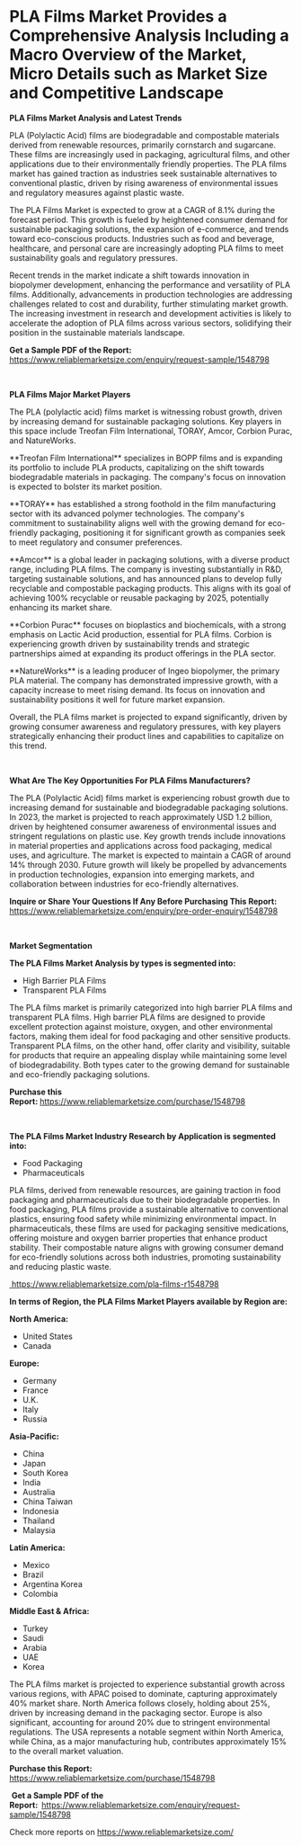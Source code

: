 <p><h1>PLA Films Market Provides a Comprehensive Analysis Including a Macro Overview of the Market, Micro Details such as Market Size and Competitive Landscape</h1></p><p><strong>PLA Films Market Analysis and Latest Trends</strong></p>
<p><p>PLA (Polylactic Acid) films are biodegradable and compostable materials derived from renewable resources, primarily cornstarch and sugarcane. These films are increasingly used in packaging, agricultural films, and other applications due to their environmentally friendly properties. The PLA films market has gained traction as industries seek sustainable alternatives to conventional plastic, driven by rising awareness of environmental issues and regulatory measures against plastic waste.</p><p>The PLA Films Market is expected to grow at a CAGR of 8.1% during the forecast period. This growth is fueled by heightened consumer demand for sustainable packaging solutions, the expansion of e-commerce, and trends toward eco-conscious products. Industries such as food and beverage, healthcare, and personal care are increasingly adopting PLA films to meet sustainability goals and regulatory pressures.</p><p>Recent trends in the market indicate a shift towards innovation in biopolymer development, enhancing the performance and versatility of PLA films. Additionally, advancements in production technologies are addressing challenges related to cost and durability, further stimulating market growth. The increasing investment in research and development activities is likely to accelerate the adoption of PLA films across various sectors, solidifying their position in the sustainable materials landscape.</p></p>
<p><strong>Get a Sample PDF of the Report:&nbsp;</strong> <a href="https://www.reliablemarketsize.com/enquiry/request-sample/1548798?utm_campaign=3101&utm_medium=2&utm_source=Github&utm_content=ia&utm_term=01042025&utm_id=pla-films">https://www.reliablemarketsize.com/enquiry/request-sample/1548798</a></p>
<p>&nbsp;</p>
<p><strong>PLA Films Major Market Players</strong></p>
<p><p>The PLA (polylactic acid) films market is witnessing robust growth, driven by increasing demand for sustainable packaging solutions. Key players in this space include Treofan Film International, TORAY, Amcor, Corbion Purac, and NatureWorks.</p><p>**Treofan Film International** specializes in BOPP films and is expanding its portfolio to include PLA products, capitalizing on the shift towards biodegradable materials in packaging. The company's focus on innovation is expected to bolster its market position.</p><p>**TORAY** has established a strong foothold in the film manufacturing sector with its advanced polymer technologies. The company's commitment to sustainability aligns well with the growing demand for eco-friendly packaging, positioning it for significant growth as companies seek to meet regulatory and consumer preferences.</p><p>**Amcor** is a global leader in packaging solutions, with a diverse product range, including PLA films. The company is investing substantially in R&D, targeting sustainable solutions, and has announced plans to develop fully recyclable and compostable packaging products. This aligns with its goal of achieving 100% recyclable or reusable packaging by 2025, potentially enhancing its market share.</p><p>**Corbion Purac** focuses on bioplastics and biochemicals, with a strong emphasis on Lactic Acid production, essential for PLA films. Corbion is experiencing growth driven by sustainability trends and strategic partnerships aimed at expanding its product offerings in the PLA sector.</p><p>**NatureWorks** is a leading producer of Ingeo biopolymer, the primary PLA material. The company has demonstrated impressive growth, with a capacity increase to meet rising demand. Its focus on innovation and sustainability positions it well for future market expansion.</p><p>Overall, the PLA films market is projected to expand significantly, driven by growing consumer awareness and regulatory pressures, with key players strategically enhancing their product lines and capabilities to capitalize on this trend.</p></p>
<p>&nbsp;</p>
<p><strong>What Are The Key Opportunities For PLA Films Manufacturers?</strong></p>
<p><p>The PLA (Polylactic Acid) films market is experiencing robust growth due to increasing demand for sustainable and biodegradable packaging solutions. In 2023, the market is projected to reach approximately USD 1.2 billion, driven by heightened consumer awareness of environmental issues and stringent regulations on plastic use. Key growth trends include innovations in material properties and applications across food packaging, medical uses, and agriculture. The market is expected to maintain a CAGR of around 14% through 2030. Future growth will likely be propelled by advancements in production technologies, expansion into emerging markets, and collaboration between industries for eco-friendly alternatives.</p></p>
<p><strong>Inquire or Share Your Questions If Any Before Purchasing This Report:</strong> <a href="https://www.reliablemarketsize.com/enquiry/pre-order-enquiry/1548798?utm_campaign=3101&utm_medium=2&utm_source=Github&utm_content=ia&utm_term=01042025&utm_id=pla-films">https://www.reliablemarketsize.com/enquiry/pre-order-enquiry/1548798</a></p>
<p>&nbsp;</p>
<p><strong>Market Segmentation</strong></p>
<p><strong>The PLA Films Market Analysis by types is segmented into:</strong></p>
<p><ul><li>High Barrier PLA Films</li><li>Transparent PLA Films</li></ul></p>
<p><p>The PLA films market is primarily categorized into high barrier PLA films and transparent PLA films. High barrier PLA films are designed to provide excellent protection against moisture, oxygen, and other environmental factors, making them ideal for food packaging and other sensitive products. Transparent PLA films, on the other hand, offer clarity and visibility, suitable for products that require an appealing display while maintaining some level of biodegradability. Both types cater to the growing demand for sustainable and eco-friendly packaging solutions.</p></p>
<p><strong>Purchase this Report:&nbsp;</strong><a href="https://www.reliablemarketsize.com/purchase/1548798?utm_campaign=3101&utm_medium=2&utm_source=Github&utm_content=ia&utm_term=01042025&utm_id=pla-films">https://www.reliablemarketsize.com/purchase/1548798</a></p>
<p>&nbsp;</p>
<p><strong>The PLA Films Market Industry Research by Application is segmented into:</strong></p>
<p><ul><li>Food Packaging</li><li>Pharmaceuticals</li></ul></p>
<p><p>PLA films, derived from renewable resources, are gaining traction in food packaging and pharmaceuticals due to their biodegradable properties. In food packaging, PLA films provide a sustainable alternative to conventional plastics, ensuring food safety while minimizing environmental impact. In pharmaceuticals, these films are used for packaging sensitive medications, offering moisture and oxygen barrier properties that enhance product stability. Their compostable nature aligns with growing consumer demand for eco-friendly solutions across both industries, promoting sustainability and reducing plastic waste.</p></p>
<p><a href="https://www.reliablemarketsize.com/pla-films-r1548798?utm_campaign=3101&utm_medium=2&utm_source=Github&utm_content=ia&utm_term=01042025&utm_id=pla-films">&nbsp;https://www.reliablemarketsize.com/pla-films-r1548798</a></p>
<p><strong>In terms of Region, the PLA Films Market Players available by Region are:</strong></p>
<p>
    <p> <strong> North America: </strong>
        <ul>
            <li>United States</li>
            <li>Canada</li>
        </ul>
        </p> 
    <p> <strong> Europe: </strong>
        <ul>
            <li>Germany</li>
            <li>France</li>
            <li>U.K.</li>
            <li>Italy</li>
            <li>Russia</li>
        </ul>
        </p> 
    <p> <strong> Asia-Pacific: </strong>
        <ul>
            <li>China</li>
            <li>Japan</li>
            <li>South Korea</li>
            <li>India</li>
            <li>Australia</li>
            <li>China Taiwan</li>
            <li>Indonesia</li>
            <li>Thailand</li>
            <li>Malaysia</li>
        </ul>
        </p> 
    <p> <strong> Latin America: </strong>
        <ul>
            <li>Mexico</li>
            <li>Brazil</li>
            <li>Argentina Korea</li>
            <li>Colombia</li>
        </ul>
        </p> 
    <p> <strong> Middle East & Africa: </strong>
        <ul>
            <li>Turkey</li>
            <li>Saudi</li>
            <li>Arabia</li>
            <li>UAE</li>
            <li>Korea</li>
        </ul>
    </p>
    </p>
<p><p>The PLA films market is projected to experience substantial growth across various regions, with APAC poised to dominate, capturing approximately 40% market share. North America follows closely, holding about 25%, driven by increasing demand in the packaging sector. Europe is also significant, accounting for around 20% due to stringent environmental regulations. The USA represents a notable segment within North America, while China, as a major manufacturing hub, contributes approximately 15% to the overall market valuation.</p></p>
<p><strong>Purchase this Report: </strong><a href="https://www.reliablemarketsize.com/purchase/1548798?utm_campaign=3101&utm_medium=2&utm_source=Github&utm_content=ia&utm_term=01042025&utm_id=pla-films">https://www.reliablemarketsize.com/purchase/1548798</a></p>
<p>&nbsp;<strong>Get a Sample PDF of the Report:&nbsp;&nbsp;</strong><a href="https://www.reliablemarketsize.com/enquiry/request-sample/1548798?utm_campaign=3101&utm_medium=2&utm_source=Github&utm_content=ia&utm_term=01042025&utm_id=pla-films">https://www.reliablemarketsize.com/enquiry/request-sample/1548798</a></p>
<p><strong></strong></p>
<p>Check more reports on <a href="https://www.reliablemarketsize.com/?utm_campaign=3101&utm_medium=2&utm_source=Github&utm_content=ia&utm_term=01042025&utm_id=pla-films">https://www.reliablemarketsize.com/</a></p>